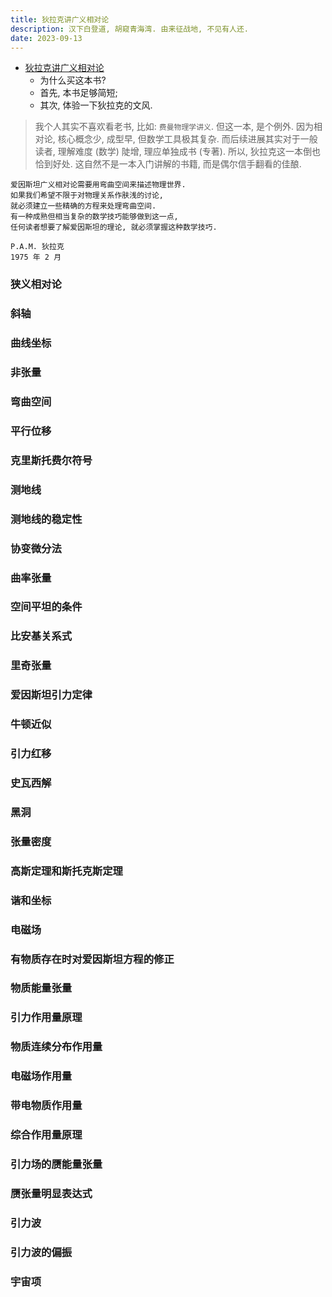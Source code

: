 ```yaml
---
title: 狄拉克讲广义相对论
description: 汉下白登道, 胡窥青海湾. 由来征战地, 不见有人还.
date: 2023-09-13
---
```


- [狄拉克讲广义相对论](https://book.douban.com/subject/36415054/)
  - 为什么买这本书?
  - 首先, 本书足够简短;
  - 其次, 体验一下狄拉克的文风.

> 我个人其实不喜欢看老书, 比如: `费曼物理学讲义`.
  但这一本, 是个例外. 因为相对论, 核心概念少, 成型早, 但数学工具极其复杂.
> 而后续进展其实对于一般读者, 理解难度 (数学) 陡增, 理应单独成书 (专著).
> 所以, 狄拉克这一本倒也恰到好处.
  这自然不是一本入门讲解的书籍, 而是偶尔信手翻看的佳酿.

```
爱因斯坦广义相对论需要用弯曲空间来描述物理世界.
如果我们希望不限于对物理关系作肤浅的讨论,
就必须建立一些精确的方程来处理弯曲空间.
有一种成熟但相当复杂的数学技巧能够做到这一点,
任何读者想要了解爱因斯坦的理论, 就必须掌握这种数学技巧.

P.A.M. 狄拉克
1975 年 2 月
```

### 狭义相对论

### 斜轴

### 曲线坐标

### 非张量

### 弯曲空间

### 平行位移

### 克里斯托费尔符号

### 测地线

### 测地线的稳定性

### 协变微分法

### 曲率张量

### 空间平坦的条件

### 比安基关系式

### 里奇张量

### 爱因斯坦引力定律

### 牛顿近似

### 引力红移

### 史瓦西解

### 黑洞

### 张量密度

### 高斯定理和斯托克斯定理

### 谐和坐标

### 电磁场

### 有物质存在时对爱因斯坦方程的修正

### 物质能量张量

### 引力作用量原理

### 物质连续分布作用量

### 电磁场作用量

### 带电物质作用量

### 综合作用量原理

### 引力场的赝能量张量

### 赝张量明显表达式

### 引力波

### 引力波的偏振

### 宇宙项
